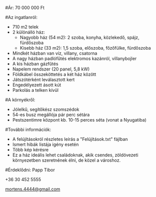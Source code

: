#Ár: 70 000 000 Ft

#Az ingatlanról:
* 710 m2 telek
* 2 különálló ház:
  + Nagyobb ház (54 m2): 2 szoba, konyha, közlekedő, spájz, fürdőszoba
  + Kisebb ház (33 m2): 1,5 szoba, előszoba, főzőfülke, fürdőszoba
* Mindkét házban van víz, villany, csatorna
* A nagy házban padlófűtés elektromos kazánról, villanybojler
* A kis házban gázfűtés
* Napelem rendszer (20 panel, 5,8 kW)
* Földkábel összeköttetés a két ház között
* Játszótérként leválasztott kert
* Engedélyezett ásott kút
* Parkolás a telken kívül

#A környékről:
* Jólelkű, segítőkész szomszédok
* 54-es busz megállója pár perc sétára
* Pestszentimre központ kb. 10-15 perces séta (vonat a Nyugatiba)

#További információk:
* A felújításokról részletes leírás a "Felújítások.txt" fájlban
* Ismert hibák listája igény esetén
* Több kép kérésre
* Ez a ház ideális lehet családoknak, akik csendes, zöldövezeti környezetben szeretnének élni, de közel a városhoz.

#Érdeklődni:
Papp Tibor

+36 30 452 5555

mortens.4444@gmail.com